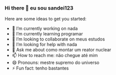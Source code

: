 ### Hi there 👋 eu sou sandei123

Here are some ideas to get you started:

- 🔭 I’m currently working on nada
- 🌱 I’m currently learning programar
- 👯 I’m looking to collaborate on meus estudos
- 🤔 I’m looking for help with nada
- 💬 Ask me about como montar um reator nuclear
- 📫 How to reach me: não chegue até mim 
- 😄 Pronouns: mestre supremo do universo
- ⚡ Fun fact: tenho bastantes


